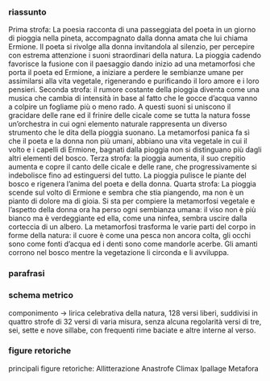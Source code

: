 ### riassunto
Prima strofa: La poesia racconta di una passeggiata del poeta in un giorno di pioggia nella pineta, accompagnato dalla donna amata che lui chiama Ermione. Il poeta si rivolge alla donna invitandola al silenzio, per percepire con estrema attenzione i suoni straordinari della natura. La pioggia cadendo favorisce la fusione con il paesaggio dando inizio ad una metamorfosi che porta il poeta ed Ermione, a iniziare a perdere le sembianze umane per assimilarsi alla vita vegetale, rigenerando e purificando il loro amore e i loro pensieri.
Seconda strofa: il rumore costante della pioggia diventa come una musica che cambia di intensità in base al fatto che le gocce d’acqua vanno a colpire un fogliame più o meno rado. A questi suoni si uniscono il gracidare delle rane ed il frinire delle cicale come se tutta la natura fosse un’orchestra in cui ogni elemento naturale rappresenta un diverso strumento che le dita della pioggia suonano. La metamorfosi panica fa sì che il poeta e la donna non più umani, abbiano una vita vegetale in cui il volto e i capelli di Ermione, bagnati dalla pioggia non si distinguano più dagli altri elementi del bosco.
Terza strofa: la pioggia aumenta, il suo crepitio aumenta e copre il canto delle cicale e delle rane, che progressivamente si indebolisce fino ad estinguersi del tutto. La pioggia pulisce le piante del bosco e rigenera l’anima del poeta e della donna.
Quarta strofa: La pioggia scende sul volto di Ermione e sembra che stia piangendo, ma non è un pianto di dolore ma di gioia. Si sta per compiere la metamorfosi vegetale e l’aspetto della donna ora ha perso ogni sembianza umana: il viso non è più bianco ma è verdeggiante ed ella, come una ninfea, sembra uscire dalla corteccia di un albero. La metamorfosi trasforma le varie parti del corpo in forme della natura: il cuore è come una pesca non ancora colta, gli occhi sono come fonti d’acqua ed i denti sono come mandorle acerbe. Gli amanti corrono nel bosco mentre la vegetazione li circonda e li avviluppa.

### parafrasi

### schema metrico
componimento -> lirica celebrativa della natura, 128 versi liberi, suddivisi in quattro strofe di 32 versi di varia misura, 
senza alcuna regolarità versi di tre, sei, sette e nove sillabe, con frequenti rime baciate e altre interne al verso.

### figure retoriche 
principali figure retoriche:
Allitterazione
Anastrofe
Climax
Ipallage
Metafora
